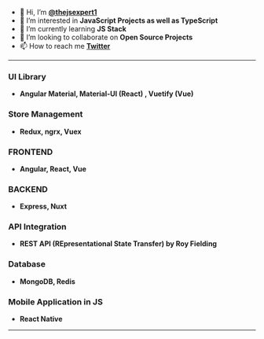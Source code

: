 - 👋 Hi, I’m **[@thejsexpert1](https://twitter.com/TheJSExpert1)**
- 👀 I’m interested in **JavaScript Projects as well as TypeScript**
- 🌱 I’m currently learning **JS Stack**
- 💞️ I’m looking to collaborate on **Open Source Projects**
- 📫 How to reach me **[Twitter](https://twitter.com/TheJSExpert1)**

 ---
 
### UI Library
- **Angular Material, Material-UI (React) , Vuetify (Vue)**

### Store Management
- **Redux, ngrx, Vuex**

### FRONTEND
- **Angular, React, Vue**

### BACKEND
- **Express, Nuxt**

### API Integration
- **REST API (REpresentational State Transfer) by Roy Fielding**

### Database
- **MongoDB, Redis**

### Mobile Application in JS
- **React Native**

---


<!---
thejsexpert/thejsexpert is a ✨ special ✨ repository because its `README.md` (this file) appears on your GitHub profile.
You can click the Preview link to take a look at your changes.
--->
